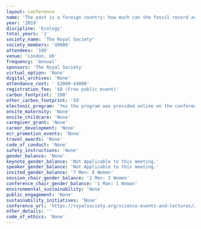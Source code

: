 ```yaml
---
layout: conference 
name: 'The past is a foreign country: how much can the fossil record actually inform conservation'
year: '2019'
discipline: 'Ecology'
total_years: '1'
society_name: 'The Royal Society'
society_members: '49000'
attendees: '100'
venue: 'London, UK'
frequency: 'Annual'
sponsors: 'The Royal Society'
virtual_option: 'None'
digital_archives: 'None'
attendance_cost: ' $2000-$4000'
registration_fee: '$0 (Free public event)'
carbon_footprint: '200'
other_carbon_footprint: '50'
electonic_program: 'Yes the program was provided online on the conference website.'
onsite_maternity: 'None'
onsite_childcare: 'None'
caregiver_grant: 'None'
career_development: 'None'
ecr_promotion_events: 'None'
travel_awards: 'None'
code_of_conduct: 'None'
safety_instructions: 'None'
gender_balance: 'None'
keynote_gender_balance: 'Not Applicable to this meeting.'
speaker_gender_balance: 'Not Applicable to this meeting.'
invited_gender_balance: '7 Men: 8 Women'
session_chair_gender_balance: '2 Men: 2 Women'
conference_chair_gender_balance: '1 Man: 1 Woman'
environmental_sustainability: 'None'
public_engagement: 'None'
sustainability_initiatives: 'None'
conference_url: 'https://royalsociety.org/science-events-and-lectures/2019/01/the-past-is-a-foreign-country/'
other_details: ''
code_of_ethics: 'None'
---
```

